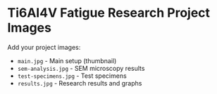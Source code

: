 # Ti6Al4V Fatigue Research Project Images

Add your project images:
- `main.jpg` - Main setup (thumbnail)
- `sem-analysis.jpg` - SEM microscopy results
- `test-specimens.jpg` - Test specimens
- `results.jpg` - Research results and graphs